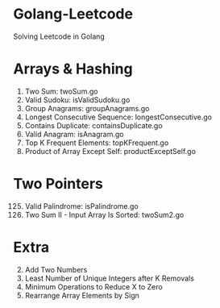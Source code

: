 # Golang-Leetcode
Solving Leetcode in Golang

# Arrays & Hashing
1. Two Sum: twoSum.go
36. Valid Sudoku: isValidSudoku.go
49. Group Anagrams: groupAnagrams.go
128. Longest Consecutive Sequence: longestConsecutive.go
217. Contains Duplicate: containsDuplicate.go
242. Valid Anagram: isAnagram.go
347. Top K Frequent Elements: topKFrequent.go
238. Product of Array Except Self: productExceptSelf.go

# Two Pointers
125. Valid Palindrome: isPalindrome.go
167. Two Sum II - Input Array Is Sorted: twoSum2.go


# Extra
2. Add Two Numbers
1481. Least Number of Unique Integers after K Removals
1658. Minimum Operations to Reduce X to Zero
2149. Rearrange Array Elements by Sign
